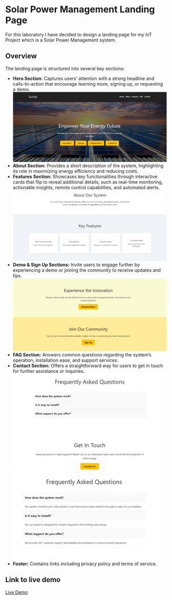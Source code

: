 # Solar Power Management Landing Page

For this laboratory I have decided to design a landing page for my IoT Project which is a Solar Power Management system.

## Overview

The landing page is structured into several key sections:

- **Hero Section:** Captures users’ attention with a strong headline and calls-to-action that encourage learning more, signing up, or requesting a demo.
![alt text](images/image-1.png)
- **About Section:** Provides a short description of the system, highlighting its role in maximizing energy efficiency and reducing costs.
- **Features Section:** Showcases key functionalities through interactive cards that flip to reveal additional details, such as real-time monitoring, actionable insights, remote control capabilities, and automated alerts.
![alt text](images/image-2.png)
- **Demo & Sign Up Sections:** Invite users to engage further by experiencing a demo or joining the community to receive updates and tips.
![alt text](images/image-3.png)
- **FAQ Section:** Answers common questions regarding the system’s operation, installation ease, and support services.
- **Contact Section:** Offers a straightforward way for users to get in touch for further assistance or inquiries.
![alt text](images/image-4.png)
![alt text](images/image-5.png)
- **Footer:** Contains links including privacy policy and terms of service.

## Link to live demo

[Live Demo](tum-web-lab2-coral.vercel.app)

